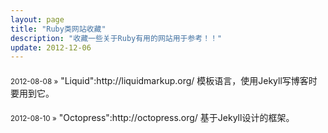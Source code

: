 ```yaml
---
layout: page
title: "Ruby类网站收藏"
description: "收藏一些关于Ruby有用的网站用于参考！！"
update: 2012-12-06
---
```


<section>
<h4 style="font-weight: normal;"><small>2012-08-08 »</small> "Liquid":http://liquidmarkup.org/ 模板语言，使用Jekyll写博客时要用到它。</h4>
<h4 style="font-weight: normal;"><small>2012-08-10 »</small> "Octopress":http://octopress.org/ 基于Jekyll设计的框架。</h4>
</section>
